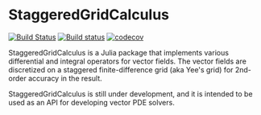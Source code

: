# StaggeredGridCalculus

[![Build Status](https://travis-ci.com/wsshin/StaggeredGridCalculus.jl.svg?branch=main)](https://travis-ci.com/wsshin/StaggeredGridCalculus.jl)
[![Build status](https://ci.appveyor.com/api/projects/status/dp8kcp896gghtbdx/branch/main?svg=true)](https://ci.appveyor.com/project/wsshin/staggeredgridcalculus-jl/branch/main)
[![codecov](https://codecov.io/gh/wsshin/StaggeredGridCalculus.jl/branch/main/graph/badge.svg?token=SONTDLL9GY)](https://codecov.io/gh/wsshin/StaggeredGridCalculus.jl)

StaggeredGridCalculus is a Julia package that implements various differential and integral
operators for vector fields.  The vector fields are discretized on a staggered
finite-difference grid (aka Yee's grid) for 2nd-order accuracy in the result.

StaggeredGridCalculus is still under development, and it is intended to be used as an API
 for developing vector PDE solvers.
